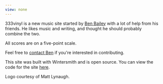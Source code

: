 ```yaml
---
view: none
---
```


333vinyl is a new music site started by [Ben Bailey][1] with a lot of help from his friends. He likes music and writing, and thought he should probably combine the two.

All scores are on a five-point scale.

Feel free to [contact Ben](mailto:bennettbailey@gmail.com) if you're interested in contributing.

This site was built with Wintersmith and is open source. You can view the code for the site [here][2].

Logo courtesy of Matt Lynaugh.


[1]: http://benbailey.me/landing
[2]: https://github.com/benfb/music
